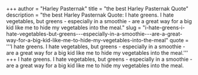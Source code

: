 +++
author = "Harley Pasternak"
title = "the best Harley Pasternak Quote"
description = "the best Harley Pasternak Quote: I hate greens. I hate vegetables, but greens - especially in a smoothie - are a great way for a big kid like me to hide my vegetables into the meal."
slug = "i-hate-greens-i-hate-vegetables-but-greens---especially-in-a-smoothie---are-a-great-way-for-a-big-kid-like-me-to-hide-my-vegetables-into-the-meal"
quote = '''I hate greens. I hate vegetables, but greens - especially in a smoothie - are a great way for a big kid like me to hide my vegetables into the meal.'''
+++
I hate greens. I hate vegetables, but greens - especially in a smoothie - are a great way for a big kid like me to hide my vegetables into the meal.
